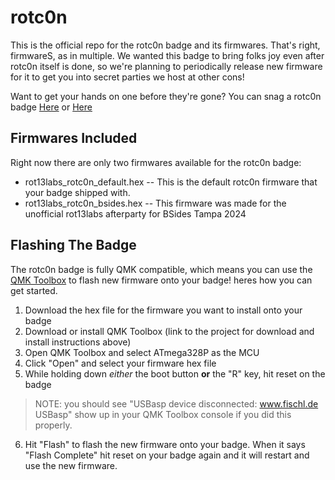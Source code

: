 # rotc0n

This is the official repo for the rotc0n badge and its firmwares. That's right, firmwareS, as in multiple. We 
wanted this badge to bring folks joy even after rotc0n itself is done, so we're planning to periodically release 
new firmware for it to get you into secret parties we host at other cons!

Want to get your hands on one before they're gone? You can snag a rotc0n badge [Here](https://www.youtube.com/watch?v=dQw4w9WgXcQ) or [Here](https://goimagine.com/rotcon-0-badge/)

## Firmwares Included

Right now there are only two firmwares available for the rotc0n badge:

- rot13labs_rotc0n_default.hex -- This is the default rotc0n firmware that your badge shipped with.
- rot13labs_rotc0n_bsides.hex -- This firmware was made for the unofficial rot13labs afterparty for BSides Tampa 
2024

## Flashing The Badge

The rotc0n badge is fully QMK compatible, which means you can use the [QMK 
Toolbox](https://github.com/qmk/qmk_toolbox) to flash new firmware onto your badge! heres how you can get 
started.

1. Download the hex file for the firmware you want to install onto your badge
2. Download or install QMK Toolbox (link to the project for download and install instructions above)
3. Open QMK Toolbox and select ATmega328P as the MCU
4. Click "Open" and select your firmware hex file
5. While holding down *either* the boot button **or** the "R" key, hit reset on the badge
> NOTE: you should see "USBasp device disconnected: www.fischl.de USBasp" show up in your QMK Toolbox console if 
you did this properly.
6. Hit "Flash" to flash the new firmware onto your badge. When it says "Flash Complete" hit reset on your badge 
again and it will restart and use the new firmware. 
